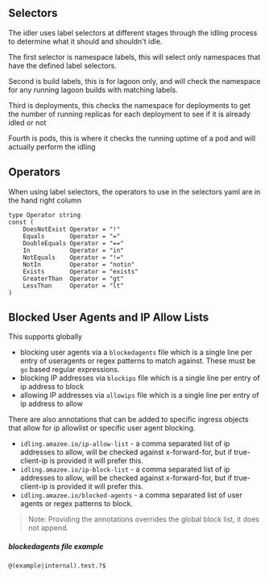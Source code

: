 ## Selectors

The idler uses label selectors at different stages through the idling process to determine what it should and shouldn't idle.

The first selector is namespace labels, this will select only namespaces that have the defined label selectors.

Second is build labels, this is for lagoon only, and will check the namespace for any running lagoon builds with matching labels.

Third is deployments, this checks the namespace for deployments to get the number of running replicas for each deployment to see if it is already idled or not

Fourth is pods, this is where it checks the running uptime of a pod and will actually perform the idling

## Operators

When using label selectors, the operators to use in the selectors yaml are in the hand right column

```
type Operator string
const (
	DoesNotExist Operator = "!"
	Equals       Operator = "="
	DoubleEquals Operator = "=="
	In           Operator = "in"
	NotEquals    Operator = "!="
	NotIn        Operator = "notin"
	Exists       Operator = "exists"
	GreaterThan  Operator = "gt"
	LessThan     Operator = "lt"
)
```

## Blocked User Agents and IP Allow Lists

This supports globally 
* blocking user agents via a `blockedagents` file which is a single line per entry of useragents or regex patterns to match against. These must be `go` based regular expressions.
* blocking IP addresses via `blockips` file which is a single line per entry of ip address to block
* allowing IP addresses via `allowips` file which is a single line per entry of ip address to allow

There are also annotations that can be added to specific ingress objects that allow for ip allowlist or specific user agent blocking.
* `idling.amazee.io/ip-allow-list` - a comma separated list of ip addresses to allow, will be checked against x-forward-for, but if true-client-ip is provided it will prefer this.
* `idling.amazee.io/ip-block-list` - a comma separated list of ip addresses to allow, will be checked against x-forward-for, but if true-client-ip is provided it will prefer this.
* `idling.amazee.io/blocked-agents` - a comma separated list of user agents or regex patterns to block.

> Note: Providing the annotations overrides the global block list, it does not append.

##### blockedagents file example
```
@(example|internal).test.?$
```